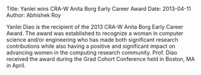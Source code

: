 Title: Yanlei wins CRA-W Anita Borg Early Career Award
Date: 2013-04-11
Author: Abhishek Roy

 Yanlei Diao is the recipient of the 2013 CRA-W Anita Borg Early Career Award.
 The award was established to recognize a woman in computer science and/or
 engineering who has made both significant research contributions while also
 having a positive and significant impact on advancing women in the computing
 research community. Prof. Diao received the award during the Grad Cohort
 Conference held in Boston, MA in April.

